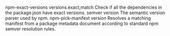 npm-exact-versions	versions.exact,match	Check if all the dependencies in the package.json have exact versions.
semver	version	The semantic version parser used by npm.
npm-pick-manifest	version	Resolves a matching manifest from a package metadata document according to standard npm semver resolution rules.
